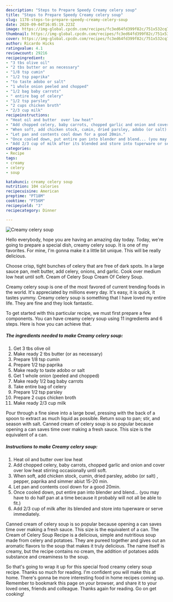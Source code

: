 ```yaml
---
description: "Steps to Prepare Speedy Creamy celery soup"
title: "Steps to Prepare Speedy Creamy celery soup"
slug: 1178-steps-to-prepare-speedy-creamy-celery-soup
date: 2020-09-04T16:05:19.223Z
image: https://img-global.cpcdn.com/recipes/fc3ed64fd399f82c/751x532cq70/creamy-celery-soup-recipe-main-photo.jpg
thumbnail: https://img-global.cpcdn.com/recipes/fc3ed64fd399f82c/751x532cq70/creamy-celery-soup-recipe-main-photo.jpg
cover: https://img-global.cpcdn.com/recipes/fc3ed64fd399f82c/751x532cq70/creamy-celery-soup-recipe-main-photo.jpg
author: Ricardo Hicks
ratingvalue: 4.1
reviewcount: 29216
recipeingredient:
- "3 tbs olive oil"
- "2 tbs butter or as necessary"
- "1/8 tsp cumin"
- "1/2 tsp paprika"
- "to taste adobo or salt"
- "1 whole onion peeled and chopped"
- "1/2 bag baby carrots"
- " entire bag of celery"
- "1/2 tsp parsley"
- "2 cups chicken broth"
- "2/3 cup milk"
recipeinstructions:
- "Heat oil and butter  over low heat"
- "Add chopped celery, baby carrots, chopped garlic and onion and cover over low heat stirring occasionally  until soft."
- "When soft, add chicken stock, cumin, dried parsley, adobo (or salt) , pepper, paprika and simmer abiut 15-20 min."
- "Let pan and contents cool down for a good 20min."
- "Once cooled down, put entire pan into blender and blend... (you may have to do half pan at a time because it probably will not all be able to fit.)"
- "Add 2/3 cup of milk after its blended and store into tuperware or serve immediately."
categories:
- Recipe
tags:
- creamy
- celery
- soup

katakunci: creamy celery soup 
nutrition: 104 calories
recipecuisine: American
preptime: "PT18M"
cooktime: "PT56M"
recipeyield: "3"
recipecategory: Dinner

---
```



![Creamy celery soup](https://img-global.cpcdn.com/recipes/fc3ed64fd399f82c/751x532cq70/creamy-celery-soup-recipe-main-photo.jpg)

Hello everybody, hope you are having an amazing day today. Today, we're going to prepare a special dish, creamy celery soup. It is one of my favorites. For mine, I'm gonna make it a little bit unique. This will be really delicious.

Choose crisp, tight bunches of celery that are free of dark spots. In a large sauce pan, melt butter, add celery, onions, and garlic. Cook over medium low heat until soft. Cream of Celery Soup Cream Of Celery Soup.

Creamy celery soup is one of the most favored of current trending foods in the world. It's appreciated by millions every day. It's easy, it is quick, it tastes yummy. Creamy celery soup is something that I have loved my entire life. They are fine and they look fantastic.


To get started with this particular recipe, we must first prepare a few components. You can have creamy celery soup using 11 ingredients and 6 steps. Here is how you can achieve that.

<!--inarticleads1-->

##### The ingredients needed to make Creamy celery soup:

1. Get 3 tbs olive oil
1. Make ready 2 tbs butter (or as necessary)
1. Prepare 1/8 tsp cumin
1. Prepare 1/2 tsp paprika
1. Make ready to taste adobo or salt
1. Get 1 whole onion (peeled and chopped)
1. Make ready 1/2 bag baby carrots
1. Take  entire bag of celery
1. Prepare 1/2 tsp parsley
1. Prepare 2 cups chicken broth
1. Make ready 2/3 cup milk


Pour through a fine sieve into a large bowl, pressing with the back of a spoon to extract as much liquid as possible. Return soup to pan; stir, and season with salt. Canned cream of celery soup is so popular because opening a can saves time over making a fresh sauce. This size is the equivalent of a can. 

<!--inarticleads2-->

##### Instructions to make Creamy celery soup:

1. Heat oil and butter  over low heat
1. Add chopped celery, baby carrots, chopped garlic and onion and cover over low heat stirring occasionally  until soft.
1. When soft, add chicken stock, cumin, dried parsley, adobo (or salt) , pepper, paprika and simmer abiut 15-20 min.
1. Let pan and contents cool down for a good 20min.
1. Once cooled down, put entire pan into blender and blend... (you may have to do half pan at a time because it probably will not all be able to fit.)
1. Add 2/3 cup of milk after its blended and store into tuperware or serve immediately.


Canned cream of celery soup is so popular because opening a can saves time over making a fresh sauce. This size is the equivalent of a can. The Cream of Celery Soup Recipe is a delicious, simple and nutritious soup made from celery and potatoes. They are pureed together and gives out an aromatic flavors to the soup that makes it truly delicious. The name itself is creamy, but the recipe contains no cream, the addition of potatoes adds substance and creaminess to the soup. 

So that's going to wrap it up for this special food creamy celery soup recipe. Thanks so much for reading. I'm confident you will make this at home. There's gonna be more interesting food in home recipes coming up. Remember to bookmark this page on your browser, and share it to your loved ones, friends and colleague. Thanks again for reading. Go on get cooking!
